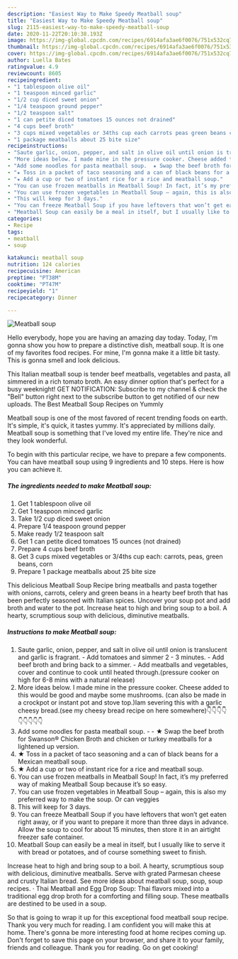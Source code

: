 ```yaml
---
description: "Easiest Way to Make Speedy Meatball soup"
title: "Easiest Way to Make Speedy Meatball soup"
slug: 2115-easiest-way-to-make-speedy-meatball-soup
date: 2020-11-22T20:10:38.193Z
image: https://img-global.cpcdn.com/recipes/6914afa3ae6f0076/751x532cq70/meatball-soup-recipe-main-photo.jpg
thumbnail: https://img-global.cpcdn.com/recipes/6914afa3ae6f0076/751x532cq70/meatball-soup-recipe-main-photo.jpg
cover: https://img-global.cpcdn.com/recipes/6914afa3ae6f0076/751x532cq70/meatball-soup-recipe-main-photo.jpg
author: Luella Bates
ratingvalue: 4.9
reviewcount: 8605
recipeingredient:
- "1 tablespoon olive oil"
- "1 teaspoon minced garlic"
- "1/2 cup diced sweet onion"
- "1/4 teaspoon ground pepper"
- "1/2 teaspoon salt"
- "1 can petite diced tomatoes 15 ounces not drained"
- "4 cups beef broth"
- "3 cups mixed vegetables or 34ths cup each carrots peas green beans corn"
- "1 package meatballs about 25 bite size"
recipeinstructions:
- "Saute garlic, onion, pepper, and salt in olive oil until onion is translucent and garlic is fragrant. Add tomatoes and simmer 2 - 3 minutes. Add beef broth and bring back to a simmer. Add meatballs and vegetables, cover and continue to cook until heated through.(pressure cooker on high for 6-8 mins with a natural release)"
- "More ideas below. I made mine in the pressure cooker. Cheese added to this would be good and maybe some mushrooms. (can also be made in a crockpot or instant pot and stove top.)Iam severing this with a garlic cheesy bread.(see my cheesy bread recipe on here somewhere)👇👇👇👇👇👇👇👇👇"
- "Add some noodles for pasta meatball soup.  ★ Swap the beef broth for Swanson® Chicken Broth and chicken or turkey meatballs for a lightened up version."
- "★ Toss in a packet of taco seasoning and a can of black beans for a Mexican meatball soup."
- "★ Add a cup or two of instant rice for a rice and meatball soup."
- "You can use frozen meatballs in Meatball Soup! In fact, it’s my preferred way of making Meatball Soup because it’s so easy."
- "You can use frozen vegetables in Meatball Soup – again, this is also my preferred way to make the soup. Or can veggies"
- "This will keep for 3 days."
- "You can freeze Meatball Soup if you have leftovers that won’t get eaten right away, or if you want to prepare it more than three days in advance. Allow the soup to cool for about 15 minutes, then store it in an airtight freezer safe container."
- "Meatball Soup can easily be a meal in itself, but I usually like to serve it with bread or potatoes, and of course something sweet to finish."
categories:
- Recipe
tags:
- meatball
- soup

katakunci: meatball soup 
nutrition: 124 calories
recipecuisine: American
preptime: "PT38M"
cooktime: "PT47M"
recipeyield: "1"
recipecategory: Dinner

---
```



![Meatball soup](https://img-global.cpcdn.com/recipes/6914afa3ae6f0076/751x532cq70/meatball-soup-recipe-main-photo.jpg)

Hello everybody, hope you are having an amazing day today. Today, I'm gonna show you how to prepare a distinctive dish, meatball soup. It is one of my favorites food recipes. For mine, I'm gonna make it a little bit tasty. This is gonna smell and look delicious.

This Italian meatball soup is tender beef meatballs, vegetables and pasta, all simmered in a rich tomato broth. An easy dinner option that&#39;s perfect for a busy weeknight! GET NOTIFICATION: Subscribe to my channel &amp; check the &#34;Bell&#34; button right next to the subscribe button to get notified of our new uploads. The Best Meatball Soup Recipes on Yummly

Meatball soup is one of the most favored of recent trending foods on earth. It's simple, it's quick, it tastes yummy. It's appreciated by millions daily. Meatball soup is something that I've loved my entire life. They're nice and they look wonderful.


To begin with this particular recipe, we have to prepare a few components. You can have meatball soup using 9 ingredients and 10 steps. Here is how you can achieve it.

<!--inarticleads1-->

##### The ingredients needed to make Meatball soup:

1. Get 1 tablespoon olive oil
1. Get 1 teaspoon minced garlic
1. Take 1/2 cup diced sweet onion
1. Prepare 1/4 teaspoon ground pepper
1. Make ready 1/2 teaspoon salt
1. Get 1 can petite diced tomatoes 15 ounces (not drained)
1. Prepare 4 cups beef broth
1. Get 3 cups mixed vegetables or 3/4ths cup each: carrots, peas, green beans, corn
1. Prepare 1 package meatballs about 25 bite size


This delicious Meatball Soup Recipe bring meatballs and pasta together with onions, carrots, celery and green beans in a hearty beef broth that has been perfectly seasoned with Italian spices. Uncover your soup pot and add broth and water to the pot. Increase heat to high and bring soup to a boil. A hearty, scrumptious soup with delicious, diminutive meatballs. 

<!--inarticleads2-->

##### Instructions to make Meatball soup:

1. Saute garlic, onion, pepper, and salt in olive oil until onion is translucent and garlic is fragrant. - Add tomatoes and simmer 2 - 3 minutes. - Add beef broth and bring back to a simmer. - Add meatballs and vegetables, cover and continue to cook until heated through.(pressure cooker on high for 6-8 mins with a natural release)
1. More ideas below. I made mine in the pressure cooker. Cheese added to this would be good and maybe some mushrooms. (can also be made in a crockpot or instant pot and stove top.)Iam severing this with a garlic cheesy bread.(see my cheesy bread recipe on here somewhere)👇👇👇👇👇👇👇👇👇
1. Add some noodles for pasta meatball soup. -  - ★ Swap the beef broth for Swanson® Chicken Broth and chicken or turkey meatballs for a lightened up version.
1. ★ Toss in a packet of taco seasoning and a can of black beans for a Mexican meatball soup.
1. ★ Add a cup or two of instant rice for a rice and meatball soup.
1. You can use frozen meatballs in Meatball Soup! In fact, it’s my preferred way of making Meatball Soup because it’s so easy.
1. You can use frozen vegetables in Meatball Soup – again, this is also my preferred way to make the soup. Or can veggies
1. This will keep for 3 days.
1. You can freeze Meatball Soup if you have leftovers that won’t get eaten right away, or if you want to prepare it more than three days in advance. Allow the soup to cool for about 15 minutes, then store it in an airtight freezer safe container.
1. Meatball Soup can easily be a meal in itself, but I usually like to serve it with bread or potatoes, and of course something sweet to finish.


Increase heat to high and bring soup to a boil. A hearty, scrumptious soup with delicious, diminutive meatballs. Serve with grated Parmesan cheese and crusty Italian bread. See more ideas about meatball soup, soup, soup recipes. · Thai Meatball and Egg Drop Soup: Thai flavors mixed into a traditional egg drop broth for a comforting and filling soup. These meatballs are destined to be used in a soup. 

So that is going to wrap it up for this exceptional food meatball soup recipe. Thank you very much for reading. I am confident you will make this at home. There's gonna be more interesting food at home recipes coming up. Don't forget to save this page on your browser, and share it to your family, friends and colleague. Thank you for reading. Go on get cooking!
